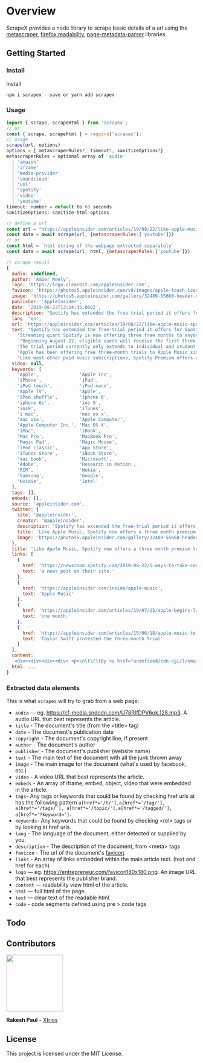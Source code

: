 # Overview

ScrapeX provides a node library to scrape basic details of a url using the [metascraper](https://metascraper.js.org/#/), [firefox readability](https://github.com/mozilla/readability), [page-metadata-parser](https://github.com/mozilla/page-metadata-parser) libraries.

## Getting Started

### Install

Install

```javascript
npm i scrapex --save or yarn add scrapex
```

### Usage

```javascript
import { scrape, scrapeHtml } from 'scrapex';
// or
const { scrape, scrapeHtml } = require('scrapex');
// usage
scrape(url, options)
options = { metascraperRules?, timeout?, sanitizeOptions?}
metascraperRules = optional array of 'audio'
  | 'amazon'
  | 'iframe'
  | 'media-provider'
  | 'soundcloud'
  | 'uol'
  | 'spotify'
  | 'video'
  | 'youtube'
timeout: number = default to 60 seconds
sanitizeOptions: sanitize-html options

```

```javascript
// define a url
const url = "https://appleinsider.com/articles/19/08/22/like-apple-music-spotify-now-offers-a-three-month-premium-trial"
const data = await scrape(url, {metascraperRules:['youtube']})
// or
const html = `html string of the webpage extracted separately`
const data = await scrape(url, html, {metascraperRules:['youtube']})

// scrape result
{
  audio: undefined,
  author: 'Amber Neely',
  logo: 'https://logo.clearbit.com/appleinsider.com',
  favicon: 'https://photos5.appleinsider.com/v9/images/apple-touch-icon-72.png',
  image: 'https://photos5.appleinsider.com/gallery/32489-55660-header-xl.jpg',
  publisher: 'AppleInsider',
  date: '2019-08-22T12:14:35.000Z',
  description: "Spotify has extended the free-trial period it offers for Spotify Premium from one month to three, the default length of Apple's free trial for Apple Music.",
  lang: 'en',
  url: 'https://appleinsider.com/articles/19/08/22/like-apple-music-spotify-now-offers-a-three-month-premium-trial',
  text: "Spotify has extended the free-trial period it offers for Spotify Premium from one month to three, the default length of Apple's free trial for Apple Music.\n" +
    'Streaming giant Spotify is now offering three free months to anyone who has yet to try their service, according to a news post on their site.\n' +
    `"Beginning August 22, eligible users will receive the first three months on us for free when they sign up for any Spotify Premium plan," says Spotify in a statement about the new trial. "You'll unlock a world of on-demand access to millions of hours of audio content—  no matter when you sign up, winter, spring, summer, or fall."\n` +
    "The trial period currently only extends to individual and student plans and will roll out across Duo and Family in the coming months. The trial doesn't extend to Headspace or anyone who is billed directly through their carrier, with the exception of those in Japan, Australia, China, and Germany. \n" +
    "Apple has been offering free three-month trials to Apple Music since it's inception, though they may begin limiting their trial to one month. Apple had learned artists are wary of lengthy trial periods when Taylor Swift protested the three-month trial by withholding her album 1989 from the service. The protest earned artists the ability to be paid for track and album streams through the free trial period.\n" +
    'Like most other paid music subscriptions, Spotify Premium offers users the ability to listen ad-free, download music to their device, create playlists, skip tracks, and toggle between devices when listening. ',
  video: null,
  keywords: [
    'Apple',               'Apple Inc',
    'iPhone',              'iPad',
    'iPod touch',          'iPod nano',
    'Apple TV',            'Apple',
    'iPod shuffle',        'iphone 6',
    'iphone 6s',           'ios 9',
    'ios9',                'iTunes',
    'i mac',               'mac os x',
    'mac osx',             'Apple Computer',
    'Apple Computer Inc.', 'Mac OS X',
    'iMac',                'iBook',
    'Mac Pro',             'MacBook Pro',
    'Magic Pad',           'Magic Mouse',
    'iPod classic',        'App Store',
    'iTunes Store',        'iBook Store',
    'mac book',            'Microsoft',
    'Adobe',               'Research in Motion',
    'RIM',                 'Nokia',
    'Samsung',             'Google',
    'Nvidia',              'Intel'
  ],
  tags: [],
  embeds: [],
  source: 'appleinsider.com',
  twitter: {
    site: '@appleinsider',
    creator: '@appleinsider',
    description: "Spotify has extended the free-trial period it offers for Spotify Premium from one month to three, the default length of Apple's free trial for Apple Music.",
    title: 'Like Apple Music, Spotify now offers a three month premium trial | AppleInsider',
    image: 'https://photos5.appleinsider.com/gallery/32489-55660-header-xl.jpg'
  },
  title: 'Like Apple Music, Spotify now offers a three month premium trial',
  links: [
    {
      href: 'https://newsroom.spotify.com/2019-08-22/5-ways-to-take-control-of-your-streaming-with-spotify-premium/',
      text: 'a news post on their site.'
    },
    {
      href: 'https://appleinsider.com/inside/apple-music',
      text: 'Apple Music'
    },
    {
      href: 'https://appleinsider.com/articles/19/07/25/apple-begins-limiting-apple-music-free-trial-period-to-one-month',
      text: 'one month.'
    },
    {
      href: 'https://appleinsider.com/articles/15/06/18/apple-music-to-miss-out-on-taylor-swifts-1989-album',
      text: 'Taylor Swift protested the three-month trial'
    }
  ],
  content:
  '<div><div><div><div> <p>\n\t\t\tBy <a href="undefined/cdn-cgi/l/email-protection#d6b7bbb4b3a496b7a6a6bab3bfb8a5bfb2b3a4f8b5b9bb">Amber Neely</a>\t\t\t<br />\n\t\t\tThursday, August 22, 2019, 05:14 am PT (08:14 am ET)\n\t\t</p>Spotify has extended the free-trial period it offers for Spotify Premium from one month to three, the default length of Apple\'s free trial for Apple Music.<br /><p>\nStreaming giant Spotify is now offering three free months to anyone who has yet to try their service, according to <a href="https://newsroom.spotify.com/2019-08-22/5-ways-to-take-control-of-your-streaming-with-spotify-premium/">a news post on their site.</a></p><p>\n"Beginning August 22, eligible users will receive the first three months on us for free when they sign up for any Spotify Premium plan," says Spotify in a statement about the new trial. "You\'ll unlock a world of on-demand access to millions of hours of audio content—no matter when you sign up, winter, spring, summer, or fall."</p><p>\nThe trial period currently only extends to individual and student plans and will roll out across Duo and Family in the coming months. The trial doesn\'t extend to Headspace or anyone who is billed directly through their carrier, with the exception of those in Japan, Australia, China, and Germany. </p><p>\nApple has been offering free three-month trials to Apple Music since it\'s inception, though they may begin limiting their trial to <a href="https://appleinsider.com/articles/19/07/25/apple-begins-limiting-apple-music-free-trial-period-to-one-month">one month.</a> Apple had learned artists are wary of lengthy trial periods when <a href="https://appleinsider.com/articles/15/06/18/apple-music-to-miss-out-on-taylor-swifts-1989-album">Taylor Swift protested the three-month trial</a> by withholding her album <em>1989</em> from the service. The protest earned artists the ability to be paid for track and album streams through the free trial period.</p><p>\nStudents who sign up for Apple Music can get a free six-month trial <a href="https://support.apple.com/en-ke/HT205928">by visiting Apple\'s Support Page.</a> After the trial ends, students pay $4.99 a month to continue their subscription until graduation, which works out to be <a href="https://appleinsider.com/articles/16/05/06/apple-begins-offering-half-price-499-apple-music-subscriptions-for-students">about half the price of a standard subscription.</a></p><p>\nLike most other paid music subscriptions, Spotify Premium offers users the ability to listen ad-free, download music to their device, create playlists, skip tracks, and toggle between devices when listening. </p></div></div></div></div>',
  html: ...
}
```

### Extracted data elements

This is what `scrapex` will try to grab from a web page:

- `audio` — eg. <https://cf-media.sndcdn.com/U78RIfDPV6ok.128.mp3>. A audio URL that best represents the article.
- `title` - The document's title (from the &lt;title&gt; tag)
- `date` - The document's publication date
- `copyright` - The document's copyright line, if present
- `author` - The document's author
- `publisher` - The document's publisher (website name)
- `text` - The main text of the document with all the junk thrown away
- `image` - The main image for the document (what's used by facebook, etc.)
- `video` - A video URL that best represents the article.
- `embeds` - An array of iframe, embed, object, video that were embedded in the article.
- `tags`- Any tags or keywords that could be found by checking href urls at has the following pattern `a[href*='/t/'],a[href*='/tag/'], a[href*='/tags/'], a[href*='/topic/'],a[href*='/tagged/'], a[href*='?keyword=']`.
- `keywords`- Any keywords that could be found by checking &lt;rel&gt; tags or by looking at href urls.
- `lang` - The language of the document, either detected or supplied by you.
- `description` - The description of the document, from &lt;meta&gt; tags
- `favicon` - The url of the document's [favicon](http://en.wikipedia.org/wiki/Favicon).
- `links` - An array of links embedded within the main article text. (text and href for each)
- `logo` — eg. <https://entrepreneur.com/favicon180x180.png>. An image URL that best represents the publisher brand.
- `content` — readability view html of the article.
- `html` — full html of the page.
- `text` — clear text of the readable html.
- `code` - code segments defined using pre > code tags

## Todo

## Contributors

<img width=150px src="https://pbs.twimg.com/profile_images/1028292150205661185/TFP8E8Fc_400x400.jpg">
<p><strong>Rakesh Paul</strong> - <a href="https://xtrios.com">Xtrios</a></p>

## License

This project is licensed under the MIT License.
